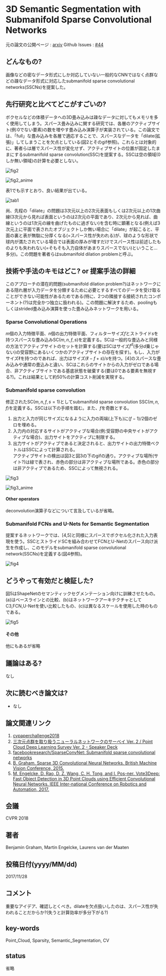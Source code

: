 # 3D Semantic Segmentation with Submanifold Sparse Convolutional Networks

元の論文の公開ページ : [arxiv](https://arxiv.org/abs/1711.10275)
Github Issues : [#44](https://github.com/Obarads/obarads.github.io/issues/44)

## どんなもの?
画像などの密なデータ形式にしか対応していない一般的なCNNではなく点群などの疎なデータ形式に対応したsubmanifold sparse convolutional networks(SSCNs)を提案した。

## 先行研究と比べてどこがすごいの?
ボクセルなどの体積データへの3D畳み込みは疎なデータに対してもメモリを多く使用してしまう。スパース畳み込みに関する研究では、各層のアクティブサイト(例:0でない要素)の数を増やす畳み込み演算子が実装されている。この論文では、「full」な畳み込みを各層で適応することで、スパースなデータを「dilate(拡張)」してしまうことを欠点としている(図2とそのgif参照)。これらとは対象的に、著者らは層でスパース性が変化せず、アクティブサイトの位置が固定したままにするsubmanifold sparse convolution(SSC)を提案する。SSCは空の領域(0しか無い領域)の計算を必要としない。

![fig2](img/3SSwSSCN/fig2.png)

![fig2_anime](img/3SSwSSCN/fig2_anime.gif)

表1でも示すとおり、良い結果が出ている。

![tab1](img/3SSwSSCN/tab1.png)

尚、先程の「dilate」の問題は3次元以上の2次元表面もしくは2次元以上の1次曲線(3次元から見れば表面というのは2次元の平面であり、2次元から見れば、曲線というのは1次元の線を曲げたものに過ぎない)を含む時に顕著となる(例えば3次元上に平面で表されたオブジェクトしか無い場合に「dilate」が起こると、平面の裏と表が無駄に分厚くなる(=スパース性が失われる)が、球のような形状で球内が満たされている場合では表面の厚みが増すだけでスパース性は前述したものよりも失われない(=そもそも入力自体があまりスパースでない)ということ...多分)。この問題を著者らはsubmanifold dilation problemと呼ぶ。

## 技術や手法のキモはどこ? or 提案手法の詳細
このアプローチの潜在的問題(submanifold dilation problem?)はネットワークにある隠れ層が入力データを分類するために必要とするすべてのデータを受け取ることができない可能性があるためである(特に、2つの隣接する接続されたコンポーネント(?)は完全かつ独立に扱われる)。この問題に解決するため、poolingもしくはstrided畳み込み演算を使った畳み込みネットワークを用いる。

### Sparse Convolutional Operations
$m$個の入力特徴平面、$n$個の出力特徴平面、フィルターサイズ$f$とストライド$s$を持つスパースな畳み込みSC($m,n,f,s$)を定義する。SCは一般的な畳込みと同様の方法でアクティブサイトのセットを計算する(要はSCはサイズ$f^d$(多分$d$乗じゃない)の受容野にあるいくつかのアクティブサイトの存在を探す)。もし、入力がサイズ$\ell$を持つのであれば、出力はサイズ$(\ell-f+s)/s$を持つ。[4]のスパースな畳み込みや通常の畳込みと違い、SCはこれらのサイトからの入力がゼロである場合、非アクティブサイトである基底状態を破棄する(要は0である要素を無視する?)。これは結果として約50%の計算コスト削減を実現する。

### Submanifold sparse convolution
修正されたSC($m,n,f,s=1$)としてsubmanifold sparse convolution SSC($m,n,f$)を定義する。SSCは以下の手順を踏む。また、$f$を奇数とする。  
1. 出力と入力が同じサイズになるように入力の両端(上下も)に$(f-1)/2$個のゼロを埋める。  
2. 入力内の対応するサイトがアクティブな場合(例:受容野の中央サイトがアクティブな場合)、出力サイトをアクティブに制限する。  
3. 出力サイトがアクティブであると決定されると、出力サイトの出力特徴ベクトルはSSCによって計算される。  
アクティブサイトの検出は図3と図3の下のgifの通り。アクティブな場所(サイト?)は緑で表され、赤色の部分は非アクティブな場所である。赤色の部分は非アクティブであるため、SSCによって無視される。

![fig3](img/3SSwSSCN/fig3.png)

![fig3_anime](img/3SSwSSCN/fig3_anime.gif)

#### Other operators
deconvolution演算子などについて言及しているが省略。

### Submanifold FCNs and U-Nets for Semantic Segmentation
提案するネットワークでは、[4,5]と同様にスパースでボクセル化された入力表現を使う。SSCとストライドSCを組み合わせてFCNとU-Netのスパース向け派生を作成し、このモデルをsubmanifold sparse convolutional network(SSCNs)を定義する(図4参照)。

![fig4](img/3SSwSSCN/fig4.png)

## どうやって有効だと検証した?
図5はShapeNetのセマンティックセグメンテーション向けに訓練させたもの。(a)はベースラインとの比較、(b)はネットワークアーキテクチャとしてC3,FCN,U-Netを使い比較したもの、(c)は異なるスケールを使用した時のものである。

![fig5](img/3SSwSSCN/fig5.png)

#### その他
他にもあるが省略

## 議論はある?
なし

## 次に読むべき論文は?
- なし

## 論文関連リンク
1. [cvpaperchallenge2018](https://cvpaperchallenge.github.io/CVPR2018_Survey/#/ID_3D_Semantic_Segmentation_with_Submanifold_Sparse_Convolutional_Networks)
2. [三次元点群を取り扱うニューラルネットワークのサーベイ Ver. 2 / Point Cloud Deep Learning Survey Ver. 2 - Speaker Deck](https://speakerdeck.com/nnchiba/point-cloud-deep-learning-survey-ver-2?slide=55)
3. [facebookresearch/SparseConvNet: Submanifold sparse convolutional networks](https://github.com/facebookresearch/SparseConvNet)
4. [B. Graham. Sparse 3D Convolutional Neural Networks. British Machine Vision Conference, 2015.](https://arxiv.org/abs/1505.02890)
5. [M. Engelcke, D. Rao, D. Z. Wang, C. H. Tong, and I. Pos-ner. Vote3Deep: Fast Object Detection in 3D Point Clouds using Efficient Convolutional Neural Networks. IEEE Inter-national Conference on Robotics and Automation, 2017.](https://arxiv.org/abs/1609.06666)

## 会議
CVPR 2018

## 著者
Benjamin Graham, Martin Engelcke, Laurens van der Maaten

## 投稿日付(yyyy/MM/dd)
2017/11/28

## コメント
重要なアイデア、確認しとくべき。dilateを欠点扱いしたのは、スパース性が失われることだからか?(失うと計算効率が多分下がる?)

## key-words
Point_Cloud, Sparsity, Semantic_Segmentation, CV

## status
省略